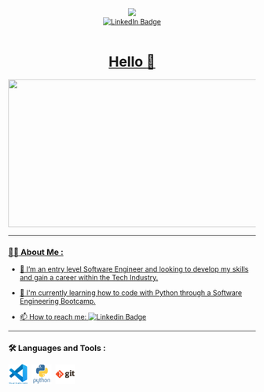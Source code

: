 

<div id="header" align="center">
  <img src="https://media.giphy.com/media/v1.Y2lkPTc5MGI3NjExeHJ5MnYzbDhyMW51ZGVkMWx4NmI3eHR6ZzVyaG1jbXF2bWRraGRhNSZlcD12MV9pbnRlcm5hbF9naWZfYnlfaWQmY3Q9cw/ZEUODEtQiUZWGg6IHR/giphy.gif" width="100"/>

<div id="badges">
  <a href="https://www.linkedin.com/in/stacy-parker-9b123982/">
    <img src="https://img.shields.io/badge/LinkedIn-blue?style=for-the-badge&logo=linkedin&logoColor=white" alt="LinkedIn Badge"/>
</div>

<img src="https://komarev.com/ghpvc/?username=s-parker66&style=flat-square&color=blue" alt=""/>

</div>

<div id="header" align="center">
  
  # Hello :wave:
</div>

<div align="center">
  <img src="https://media.giphy.com/media/znFOMXuHVkV36qzdbJ/giphy.gif" width="600" height="300"/>
</div>

---

### :man_technologist: About Me :

- :telescope: I’m an entry level Software Engineer and looking to develop my skills and gain a career within the Tech Industry.

- :seedling: I'm currently learning how to code with Python through a Software Engineering Bootcamp.

- :mailbox: How to reach me: [![Linkedin Badge](https://img.shields.io/badge/-Stacy-blue?style=flat&logo=Linkedin&logoColor=white)](https://www.linkedin.com/in/stacy-parker-9b123982/)

---

### :hammer_and_wrench: Languages and Tools :

<div>
  <img src="https://github.com/devicons/devicon/blob/master/icons/vscode/vscode-original-wordmark.svg" title="VsCode" alt="VsCode" width="40" height="40"/>&nbsp;
  <img src="https://github.com/devicons/devicon/blob/master/icons/python/python-original-wordmark.svg" title="Python" alt="Python" width="40" height="40"/>&nbsp;
  <img src="https://github.com/devicons/devicon/blob/master/icons/git/git-original-wordmark.svg" title="Git" **alt="Git" width="40" height="40"/>
</div>


<!--
**s-parker66/s-parker66** is a ✨ _special_ ✨ repository because its `README.md` (this file) appears on your GitHub profile.

Here are some ideas to get you started:

- 🔭 I’m currently working on ...
- 🌱 I’m currently learning ...
- 👯 I’m looking to collaborate on ...
- 🤔 I’m looking for help with ...
- 💬 Ask me about ...
- 📫 How to reach me: ...
- 😄 Pronouns: ...
- ⚡ Fun fact: ...
-->

